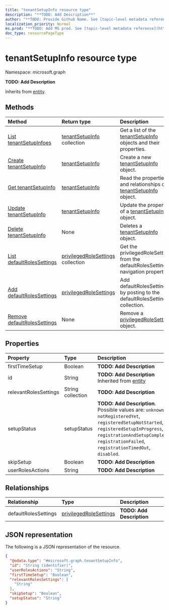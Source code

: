 ```yaml
---
title: "tenantSetupInfo resource type"
description: "**TODO: Add Description**"
author: "**TODO: Provide Github Name. See [topic-level metadata reference](https://msgo.azurewebsites.net/add/document/guidelines/metadata.html#topic-level-metadata)**"
localization_priority: Normal
ms.prod: "**TODO: Add MS prod. See [topic-level metadata reference](https://msgo.azurewebsites.net/add/document/guidelines/metadata.html#topic-level-metadata)**"
doc_type: resourcePageType
---
```


# tenantSetupInfo resource type

Namespace: microsoft.graph

**TODO: Add Description**


Inherits from [entity](../resources/entity.md).

## Methods
|Method|Return type|Description|
|:---|:---|:---|
|[List tenantSetupInfoes](../api/tenantsetupinfo-list.md)|[tenantSetupInfo](../resources/tenantsetupinfo.md) collection|Get a list of the [tenantSetupInfo](../resources/tenantsetupinfo.md) objects and their properties.|
|[Create tenantSetupInfo](../api/tenantsetupinfo-create.md)|[tenantSetupInfo](../resources/tenantsetupinfo.md)|Create a new [tenantSetupInfo](../resources/tenantsetupinfo.md) object.|
|[Get tenantSetupInfo](../api/tenantsetupinfo-get.md)|[tenantSetupInfo](../resources/tenantsetupinfo.md)|Read the properties and relationships of a [tenantSetupInfo](../resources/tenantsetupinfo.md) object.|
|[Update tenantSetupInfo](../api/tenantsetupinfo-update.md)|[tenantSetupInfo](../resources/tenantsetupinfo.md)|Update the properties of a [tenantSetupInfo](../resources/tenantsetupinfo.md) object.|
|[Delete tenantSetupInfo](../api/tenantsetupinfo-delete.md)|None|Deletes a [tenantSetupInfo](../resources/tenantsetupinfo.md) object.|
|[List defaultRolesSettings](../api/tenantsetupinfo-list-defaultrolessettings.md)|[privilegedRoleSettings](../resources/privilegedrolesettings.md) collection|Get the privilegedRoleSettings from the defaultRolesSettings navigation property.|
|[Add defaultRolesSettings](../api/tenantsetupinfo-post-defaultrolessettings.md)|[privilegedRoleSettings](../resources/privilegedrolesettings.md)|Add defaultRolesSettings by posting to the defaultRolesSettings collection.|
|[Remove defaultRolesSettings](../api/tenantsetupinfo-delete-defaultrolessettings.md)|None|Remove a [privilegedRoleSettings](../resources/privilegedrolesettings.md) object.|

## Properties
|Property|Type|Description|
|:---|:---|:---|
|firstTimeSetup|Boolean|**TODO: Add Description**|
|id|String|**TODO: Add Description** Inherited from [entity](../resources/entity.md)|
|relevantRolesSettings|String collection|**TODO: Add Description**|
|setupStatus|setupStatus|**TODO: Add Description**. Possible values are: `unknown`, `notRegisteredYet`, `registeredSetupNotStarted`, `registeredSetupInProgress`, `registrationAndSetupCompleted`, `registrationFailed`, `registrationTimedOut`, `disabled`.|
|skipSetup|Boolean|**TODO: Add Description**|
|userRolesActions|String|**TODO: Add Description**|

## Relationships
|Relationship|Type|Description|
|:---|:---|:---|
|defaultRolesSettings|[privilegedRoleSettings](../resources/privilegedrolesettings.md)|**TODO: Add Description**|

## JSON representation
The following is a JSON representation of the resource.
<!-- {
  "blockType": "resource",
  "keyProperty": "id",
  "@odata.type": "microsoft.graph.tenantSetupInfo",
  "baseType": "microsoft.graph.entity",
  "openType": false
}
-->
``` json
{
  "@odata.type": "#microsoft.graph.tenantSetupInfo",
  "id": "String (identifier)",
  "userRolesActions": "String",
  "firstTimeSetup": "Boolean",
  "relevantRolesSettings": [
    "String"
  ],
  "skipSetup": "Boolean",
  "setupStatus": "String"
}
```


